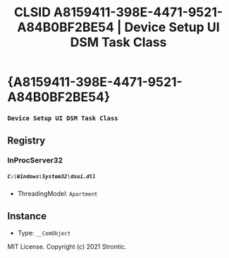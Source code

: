 ﻿---
title: "CLSID A8159411-398E-4471-9521-A84B0BF2BE54 | Device Setup UI DSM Task Class"
excerpt: What is COM-Object CLSID A8159411-398E-4471-9521-A84B0BF2BE54?
---

# {A8159411-398E-4471-9521-A84B0BF2BE54}

### `Device Setup UI DSM Task Class`

## Registry


### InProcServer32

##### `C:\Windows\System32\dsui.dll`
* ThreadingModel: `Apartment`

## Instance

* Type: `__ComObject`

MIT License. Copyright (c) 2021 Strontic.


